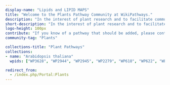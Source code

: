 ```yaml
---
display-name: "Lipids and LIPID MAPS"
title: "Welcome to the Plants Pathway Community at WikiPathways."
description: "In the interest of plant research and to facilitate community-based annotation of biological pathways (metabolic/biochemical, signaling, genetic and gene-interactions) in plants, we present to you a freely-available platform which allows you to add, edit and download known and novel published pathways from plants."
short-description: "In the interest of plant research and to facilitate community-based annotation of biological pathways (metabolic/biochemical, signaling, genetic and gene-interactions) in plants, we present to you a freely-available platform which allows you to add, edit and download known and novel published pathways from plants."
logo-height: 100px
contribute: "If you know of a pathway that should be added, please contact the administrator."
community-tag: "Plants"

collections-title: "Plant Pathways"
collections:
- name: "Arabidopsis thaliana"
  wpids: ["WP3628", "WP2944", "WP2945", "WP2279", "WP618", "WP622", "WP2941", "WP2579", "WP626", "WP2634", "WP2230", "WP2851", "WP1538", "WP2108"]

redirect_from:
  - /index.php/Portal:Plants
---
```

